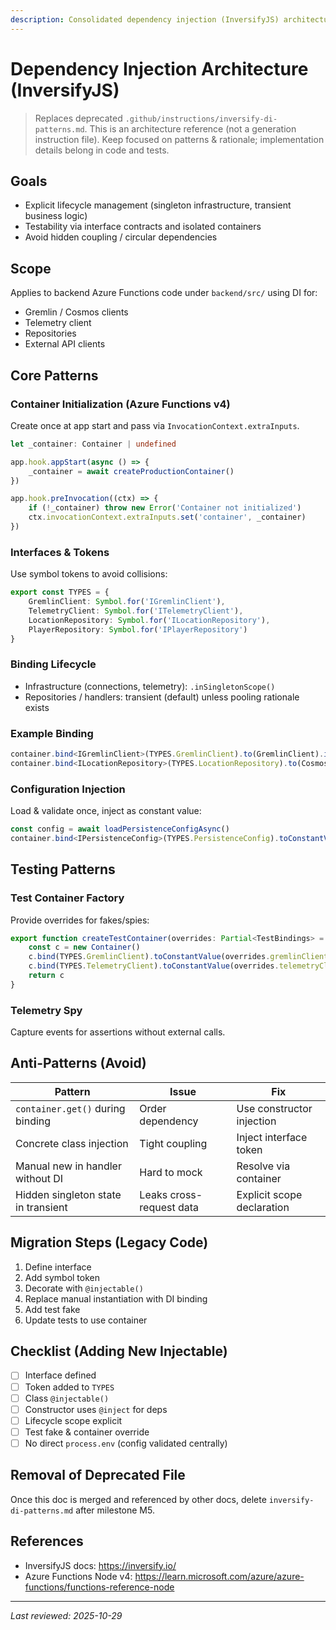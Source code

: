 ```yaml
---
description: Consolidated dependency injection (InversifyJS) architecture patterns
---
```


# Dependency Injection Architecture (InversifyJS)

> Replaces deprecated `.github/instructions/inversify-di-patterns.md`. This is an architecture reference (not a generation instruction file). Keep focused on patterns & rationale; implementation details belong in code and tests.

## Goals

-   Explicit lifecycle management (singleton infrastructure, transient business logic)
-   Testability via interface contracts and isolated containers
-   Avoid hidden coupling / circular dependencies

## Scope

Applies to backend Azure Functions code under `backend/src/` using DI for:

-   Gremlin / Cosmos clients
-   Telemetry client
-   Repositories
-   External API clients

## Core Patterns

### Container Initialization (Azure Functions v4)

Create once at app start and pass via `InvocationContext.extraInputs`.

```ts
let _container: Container | undefined

app.hook.appStart(async () => {
    _container = await createProductionContainer()
})

app.hook.preInvocation((ctx) => {
    if (!_container) throw new Error('Container not initialized')
    ctx.invocationContext.extraInputs.set('container', _container)
})
```

### Interfaces & Tokens

Use symbol tokens to avoid collisions:

```ts
export const TYPES = {
    GremlinClient: Symbol.for('IGremlinClient'),
    TelemetryClient: Symbol.for('ITelemetryClient'),
    LocationRepository: Symbol.for('ILocationRepository'),
    PlayerRepository: Symbol.for('IPlayerRepository')
}
```

### Binding Lifecycle

-   Infrastructure (connections, telemetry): `.inSingletonScope()`
-   Repositories / handlers: transient (default) unless pooling rationale exists

### Example Binding

```ts
container.bind<IGremlinClient>(TYPES.GremlinClient).to(GremlinClient).inSingletonScope()
container.bind<ILocationRepository>(TYPES.LocationRepository).to(CosmosLocationRepository) // transient
```

### Configuration Injection

Load & validate once, inject as constant value:

```ts
const config = await loadPersistenceConfigAsync()
container.bind<IPersistenceConfig>(TYPES.PersistenceConfig).toConstantValue(config)
```

## Testing Patterns

### Test Container Factory

Provide overrides for fakes/spies:

```ts
export function createTestContainer(overrides: Partial<TestBindings> = {}): Container {
    const c = new Container()
    c.bind(TYPES.GremlinClient).toConstantValue(overrides.gremlinClient || new FakeGremlinClient({}))
    c.bind(TYPES.TelemetryClient).toConstantValue(overrides.telemetryClient || createNoOpTelemetry())
    return c
}
```

### Telemetry Spy

Capture events for assertions without external calls.

## Anti-Patterns (Avoid)

| Pattern                             | Issue                    | Fix                        |
| ----------------------------------- | ------------------------ | -------------------------- |
| `container.get()` during binding    | Order dependency         | Use constructor injection  |
| Concrete class injection            | Tight coupling           | Inject interface token     |
| Manual new in handler without DI    | Hard to mock             | Resolve via container      |
| Hidden singleton state in transient | Leaks cross-request data | Explicit scope declaration |

## Migration Steps (Legacy Code)

1. Define interface
2. Add symbol token
3. Decorate with `@injectable()`
4. Replace manual instantiation with DI binding
5. Add test fake
6. Update tests to use container

## Checklist (Adding New Injectable)

-   [ ] Interface defined
-   [ ] Token added to `TYPES`
-   [ ] Class `@injectable()`
-   [ ] Constructor uses `@inject` for deps
-   [ ] Lifecycle scope explicit
-   [ ] Test fake & container override
-   [ ] No direct `process.env` (config validated centrally)

## Removal of Deprecated File

Once this doc is merged and referenced by other docs, delete `inversify-di-patterns.md` after milestone M5.

## References

-   InversifyJS docs: https://inversify.io/
-   Azure Functions Node v4: https://learn.microsoft.com/azure/azure-functions/functions-reference-node

---

_Last reviewed: 2025-10-29_
